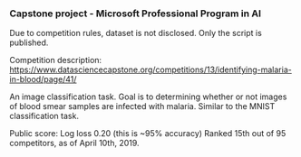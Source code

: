 ### Capstone project - Microsoft Professional Program in AI

Due to competition rules, dataset is not disclosed. Only the script is published.

Competition description: https://www.datasciencecapstone.org/competitions/13/identifying-malaria-in-blood/page/41/

An image classification task. Goal is to determining whether or not images of blood smear samples are infected with malaria. Similar
to the MNIST classification task.

Public score: Log loss 0.20 (this is ~95% accuracy)
Ranked 15th out of 95 competitors, as of April 10th, 2019.
